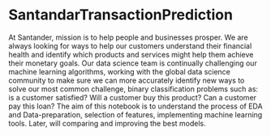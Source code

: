 # SantandarTransactionPrediction
At Santander, mission is to help people and businesses prosper. We are always looking for ways to help our customers understand their financial health and identify which products and services might help them achieve their monetary goals. Our data science team is continually challenging our machine learning algorithms, working with the global data science community to make sure we can more accurately identify new ways to solve our most common challenge, binary classification problems such as: is a customer satisfied? Will a customer buy this product? Can a customer pay this loan?  The aim of this notebook is to understand the process of EDA and Data-preparation, selection of features, implementing machine learning tools. Later, will comparing and improving the best models.
